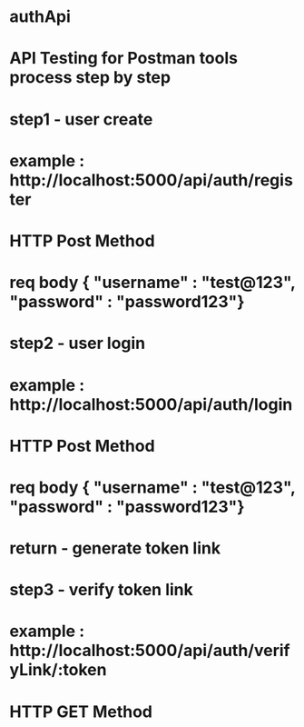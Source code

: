 # authApi

# API Testing for Postman tools process step by step

# step1 - user create
# example : http://localhost:5000/api/auth/register 
# HTTP Post Method
# req body { "username" : "test@123", "password" : "password123"}

# step2 - user login
# example : http://localhost:5000/api/auth/login 
# HTTP Post Method
# req body { "username" : "test@123", "password" : "password123"}
# return - generate token link

# step3 - verify token link
# example : http://localhost:5000/api/auth/verifyLink/:token 
# HTTP GET Method

